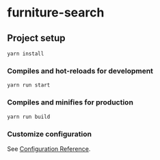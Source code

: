 # furniture-search


## Project setup
```
yarn install
```

### Compiles and hot-reloads for development
```
yarn run start
```

### Compiles and minifies for production
```
yarn run build
```

### Customize configuration
See [Configuration Reference](https://cli.vuejs.org/config/).
